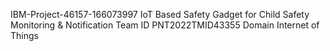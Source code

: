  IBM-Project-46157-166073997
 IoT Based Safety Gadget for Child Safety Monitoring &amp; Notification
 Team ID	PNT2022TMID43355
Domain	Internet of Things
